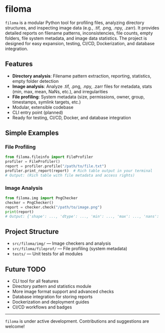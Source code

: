 
# filoma

`filoma` is a modular Python tool for profiling files, analyzing directory structures, and inspecting image data (e.g., .tif, .png, .npy, .zarr). It provides detailed reports on filename patterns, inconsistencies, file counts, empty folders, file system metadata, and image data statistics. The project is designed for easy expansion, testing, CI/CD, Dockerization, and database integration.

## Features
- **Directory analysis**: Filename pattern extraction, reporting, statistics, empty folder detection
- **Image analysis**: Analyze .tif, .png, .npy, .zarr files for metadata, stats (min, max, mean, NaNs, etc.), and irregularities
- **File profiling**: System metadata (size, permissions, owner, group, timestamps, symlink targets, etc.)
- Modular, extensible codebase
- CLI entry point (planned)
- Ready for testing, CI/CD, Docker, and database integration

## Simple Examples


### File Profiling
```python
from filoma.fileinfo import FileProfiler
profiler = FileProfiler()
report = profiler.profile("/path/to/file.txt")
profiler.print_report(report)  # Rich table output in your terminal
# Output: (Rich table with file metadata and access rights)
```

### Image Analysis
```python
from filoma.img import PngChecker
checker = PngChecker()
report = checker.check("/path/to/image.png")
print(report)
# Output: {'shape': ..., 'dtype': ..., 'min': ..., 'max': ..., 'nans': ..., ...}
```

## Project Structure
- `src/filoma/img/` — Image checkers and analysis
- `src/filoma/fileprof/` — File profiling (system metadata)
- `tests/` — Unit tests for all modules

## Future TODO
- CLI tool for all features
- Directory pattern and statistics module
- More image format support and advanced checks
- Database integration for storing reports
- Dockerization and deployment guides
- CI/CD workflows and badges

---
`filoma` is under active development. Contributions and suggestions are welcome!